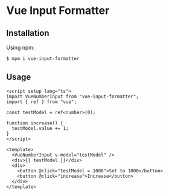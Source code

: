 # Vue Input Formatter

## Installation

Using npm:

```shell
$ npm i vue-input-formatter
```

## Usage

```
<script setup lang="ts">
import VueNumberInput from "vue-input-formatter";
import { ref } from "vue";

const testModel = ref<number>(0);

function increase() {
  testModel.value += 1;
}
</script>

<template>
  <VueNumberInput v-model="testModel" />
  <div>{{ testModel }}</div>
  <div>
    <button @click="testModel = 1000">Set to 1000</button>
    <button @click="increase">Increase</button>
  </div>
</template>
```

